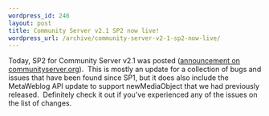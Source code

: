 ```yaml
--- 
wordpress_id: 246
layout: post
title: Community Server v2.1 SP2 now live!
wordpress_url: /archive/community-server-v2-1-sp2-now-live/
---
```


<p>Today, SP2 for Community Server v2.1 was posted (<a href="http://communityserver.org/blogs/announcements/archive/2006/12/05/community-server-2-1-service-pack-2.aspx">announcement on communityserver.org</a>).&nbsp; This is mostly an update for a collection of bugs and issues that have been found since SP1, but it does also include the MetaWeblog API update to support newMediaObject that we had previously released.&nbsp; Definitely check it out if you've experienced any of the issues on the list of changes.</p>
         
